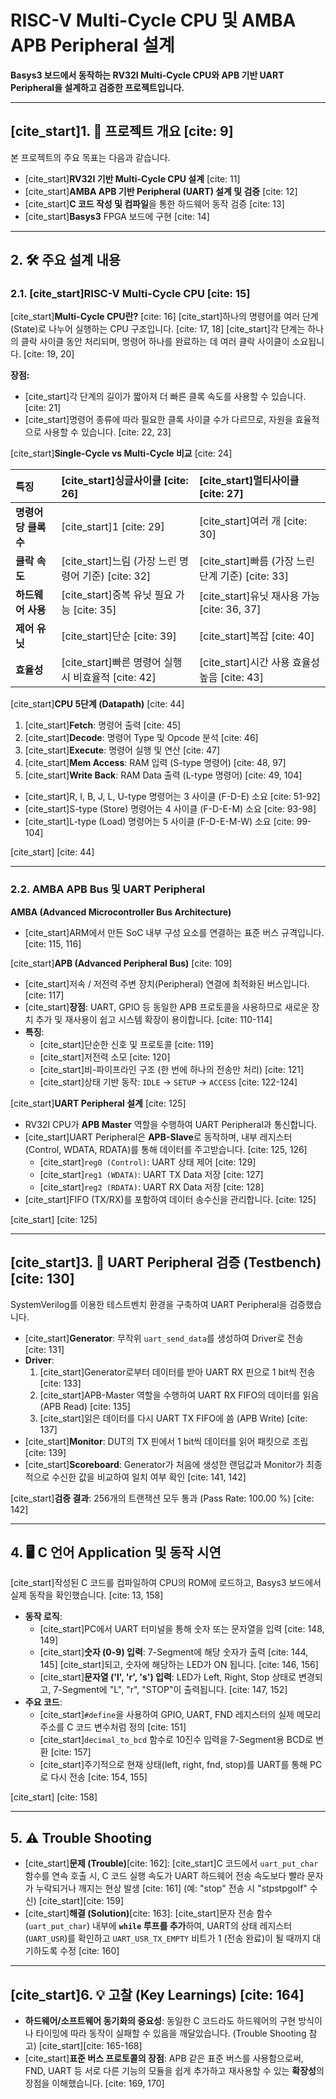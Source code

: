 # RISC-V Multi-Cycle CPU 및 AMBA APB Peripheral 설계

**Basys3 보드에서 동작하는 RV32I Multi-Cycle CPU와 APB 기반 UART Peripheral을 설계하고 검증한 프로젝트입니다.**

---

## [cite_start]1. 🚀 프로젝트 개요 [cite: 9]

본 프로젝트의 주요 목표는 다음과 같습니다.

* [cite_start]**RV32I 기반 Multi-Cycle CPU 설계** [cite: 11]
* [cite_start]**AMBA APB 기반 Peripheral (UART) 설계 및 검증** [cite: 12]
* [cite_start]**C 코드 작성 및 컴파일**을 통한 하드웨어 동작 검증 [cite: 13]
* [cite_start]**Basys3** FPGA 보드에 구현 [cite: 14]

---

## 2. 🛠️ 주요 설계 내용

### 2.1. [cite_start]RISC-V Multi-Cycle CPU [cite: 15]

[cite_start]**Multi-Cycle CPU란?** [cite: 16]
[cite_start]하나의 명령어를 여러 단계(State)로 나누어 실행하는 CPU 구조입니다. [cite: 17, 18] [cite_start]각 단계는 하나의 클락 사이클 동안 처리되며, 명령어 하나를 완료하는 데 여러 클락 사이클이 소요됩니다. [cite: 19, 20]

**장점:**
* [cite_start]각 단계의 길이가 짧아져 더 빠른 클록 속도를 사용할 수 있습니다. [cite: 21]
* [cite_start]명령어 종류에 따라 필요한 클록 사이클 수가 다르므로, 자원을 효율적으로 사용할 수 있습니다. [cite: 22, 23]

[cite_start]**Single-Cycle vs Multi-Cycle 비교** [cite: 24]

| 특징 | [cite_start]싱글사이클 [cite: 26] | [cite_start]멀티사이클 [cite: 27] |
| :--- | :--- | :--- |
| **명령어당 클록 수** | [cite_start]1 [cite: 29] | [cite_start]여러 개 [cite: 30] |
| **클락 속도** | [cite_start]느림 (가장 느린 명령어 기준) [cite: 32] | [cite_start]빠름 (가장 느린 단계 기준) [cite: 33] |
| **하드웨어 사용** | [cite_start]중복 유닛 필요 가능 [cite: 35] | [cite_start]유닛 재사용 가능 [cite: 36, 37] |
| **제어 유닛** | [cite_start]단순 [cite: 39] | [cite_start]복잡 [cite: 40] |
| **효율성** | [cite_start]빠른 명령어 실행 시 비효율적 [cite: 42] | [cite_start]시간 사용 효율성 높음 [cite: 43] |

[cite_start]**CPU 5단계 (Datapath)** [cite: 44]
1.  [cite_start]**Fetch**: 명령어 출력 [cite: 45]
2.  [cite_start]**Decode**: 명령어 Type 및 Opcode 분석 [cite: 46]
3.  [cite_start]**Execute**: 명령어 실행 및 연산 [cite: 47]
4.  [cite_start]**Mem Access**: RAM 입력 (S-type 명령어) [cite: 48, 97]
5.  [cite_start]**Write Back**: RAM Data 출력 (L-type 명령어) [cite: 49, 104]

* [cite_start]R, I, B, J, L, U-type 명령어는 3 사이클 (F-D-E) 소요 [cite: 51-92]
* [cite_start]S-type (Store) 명령어는 4 사이클 (F-D-E-M) 소요 [cite: 93-98]
* [cite_start]L-type (Load) 명령어는 5 사이클 (F-D-E-M-W) 소요 [cite: 99-104]

[cite_start] [cite: 44]

---

### 2.2. AMBA APB Bus 및 UART Peripheral

**AMBA (Advanced Microcontroller Bus Architecture)**
* [cite_start]ARM에서 만든 SoC 내부 구성 요소를 연결하는 표준 버스 규격입니다. [cite: 115, 116]

[cite_start]**APB (Advanced Peripheral Bus)** [cite: 109]
* [cite_start]저속 / 저전력 주변 장치(Peripheral) 연결에 최적화된 버스입니다. [cite: 117]
* [cite_start]**장점**: UART, GPIO 등 동일한 APB 프로토콜을 사용하므로 새로운 장치 추가 및 재사용이 쉽고 시스템 확장이 용이합니다. [cite: 110-114]
* **특징**:
    * [cite_start]단순한 신호 및 프로토콜 [cite: 119]
    * [cite_start]저전력 소모 [cite: 120]
    * [cite_start]비-파이프라인 구조 (한 번에 하나의 전송만 처리) [cite: 121]
    * [cite_start]상태 기반 동작: `IDLE` → `SETUP` → `ACCESS` [cite: 122-124]

[cite_start]**UART Peripheral 설계** [cite: 125]
* RV32I CPU가 **APB Master** 역할을 수행하여 UART Peripheral과 통신합니다.
* [cite_start]UART Peripheral은 **APB-Slave**로 동작하며, 내부 레지스터 (Control, WDATA, RDATA)를 통해 데이터를 주고받습니다. [cite: 125, 126]
    * [cite_start]`reg0 (Control)`: UART 상태 제어 [cite: 129]
    * [cite_start]`reg1 (WDATA)`: UART TX Data 저장 [cite: 127]
    * [cite_start]`reg2 (RDATA)`: UART RX Data 저장 [cite: 128]
* [cite_start]FIFO (TX/RX)를 포함하여 데이터 송수신을 관리합니다. [cite: 125]

[cite_start] [cite: 125]

---

## [cite_start]3. 🧪 UART Peripheral 검증 (Testbench) [cite: 130]

SystemVerilog를 이용한 테스트벤치 환경을 구축하여 UART Peripheral을 검증했습니다.

* [cite_start]**Generator**: 무작위 `uart_send_data`를 생성하여 Driver로 전송 [cite: 131]
* **Driver**:
    1.  [cite_start]Generator로부터 데이터를 받아 UART RX 핀으로 1 bit씩 전송 [cite: 133]
    2.  [cite_start]APB-Master 역할을 수행하여 UART RX FIFO의 데이터를 읽음 (APB Read) [cite: 135]
    3.  [cite_start]읽은 데이터를 다시 UART TX FIFO에 씀 (APB Write) [cite: 137]
* [cite_start]**Monitor**: DUT의 TX 핀에서 1 bit씩 데이터를 읽어 패킷으로 조립 [cite: 139]
* [cite_start]**Scoreboard**: Generator가 처음에 생성한 랜덤값과 Monitor가 최종적으로 수신한 값을 비교하여 일치 여부 확인 [cite: 141, 142]

[cite_start]**검증 결과**: 256개의 트랜잭션 모두 통과 (Pass Rate: 100.00 %) [cite: 142]

---

## 4. 🖥️ C 언어 Application 및 동작 시연

[cite_start]작성된 C 코드를 컴파일하여 CPU의 ROM에 로드하고, Basys3 보드에서 실제 동작을 확인했습니다. [cite: 13, 158]

* **동작 로직**:
    * [cite_start]PC에서 UART 터미널을 통해 숫자 또는 문자열을 입력 [cite: 148, 149]
    * [cite_start]**숫자 (0-9) 입력**: 7-Segment에 해당 숫자가 출력 [cite: 144, 145] [cite_start]되고, 숫자에 해당하는 LED가 ON 됩니다. [cite: 146, 156]
    * [cite_start]**문자열 ('l', 'r', 's') 입력**: LED가 Left, Right, Stop 상태로 변경되고, 7-Segment에 "L", "r", "STOP"이 출력됩니다. [cite: 147, 152]
* **주요 코드**:
    * [cite_start]`#define`을 사용하여 GPIO, UART, FND 레지스터의 실제 메모리 주소를 C 코드 변수처럼 정의 [cite: 151]
    * [cite_start]`decimal_to_bcd` 함수로 10진수 입력을 7-Segment용 BCD로 변환 [cite: 157]
    * [cite_start]주기적으로 현재 상태(left, right, fnd, stop)를 UART를 통해 PC로 다시 전송 [cite: 154, 155]

[cite_start] [cite: 158]

---

## 5. ⚠️ Trouble Shooting

* [cite_start]**문제 (Trouble)**[cite: 162]:
    [cite_start]C 코드에서 `uart_put_char` 함수를 연속 호출 시, C 코드 실행 속도가 UART 하드웨어 전송 속도보다 빨라 문자가 누락되거나 깨지는 현상 발생 [cite: 161] (예: "stop" 전송 시 "stpstpgolf" 수신) [cite_start][cite: 159]
* [cite_start]**해결 (Solution)**[cite: 163]:
    [cite_start]문자 전송 함수(`uart_put_char`) 내부에 **`while` 루프를 추가**하여, UART의 상태 레지스터(`UART_USR`)를 확인하고 `UART_USR_TX_EMPTY` 비트가 1 (전송 완료)이 될 때까지 대기하도록 수정 [cite: 160]

---

## [cite_start]6. 💡 고찰 (Key Learnings) [cite: 164]

* **하드웨어/소프트웨어 동기화의 중요성**: 동일한 C 코드라도 하드웨어의 구현 방식이나 타이밍에 따라 동작이 실패할 수 있음을 깨달았습니다. (Trouble Shooting 참고) [cite_start][cite: 165-168]
* [cite_start]**표준 버스 프로토콜의 장점**: APB 같은 표준 버스를 사용함으로써, FND, UART 등 서로 다른 기능의 모듈을 쉽게 추가하고 재사용할 수 있는 **확장성**의 장점을 이해했습니다. [cite: 169, 170]
